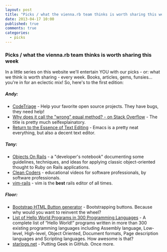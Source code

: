```yaml
---
layout: post
title: "Picks / what the vienna.rb team thinks is worth sharing this week"
date: 2013-04-17 10:00
published: true
comments: true
categories: 
  - picks
---
```


### Picks / what the vienna.rb team thinks is worth sharing this week

In a little series on this website we'll entertain YOU with our picks - or: what we think is worth sharing - every week.
Books, articles, gems, funsies... you're in for an eclectic mix! So, here's to the first edition:

##### Andy:
  - [CodeTriage][1] - Help your favorite open source projects. They have bugs, they need help!
  - [Why does it call the "wrong" equal method? - on Stack Overflow][2] - The title is pretty much selfexplainatory.
  - [Return to the Essence of Text Editing][8] - Emacs is a pretty neat everything, but also a decent text editor.

##### Tony:
  - [Objects On Rails][3] - a "developer's notebook" documenting some guidelines, techniques, and ideas for applying classic object-oriented thought to Ruby on Rails applications.
  - [Clean Coders][4] - educational videos for software professionals, by software professionals.
  - [vim-rails][9] - vim is the **best** rails editor of all times.

##### Floor:
  - [Bootstrap HTML Button generator][5] - Bootstrapping buttons. Because why would you want to reinvent the wheel?
  - [List of Hello World Programs in 300 Programming Languages][6] - A complete list of “Hello World!” programs written in more than 300 existing programming languages including Assembly language, Low-level, High-level, Object Oriented, Document formats, Page description languages and Scripting languages. How awesome is that?
  - [starlogs.net][7] - Putting Geek in GitHub. Once more. 


[1]: http://www.codetriage.com/
[2]: http://stackoverflow.com/questions/15984011/why-does-it-call-the-wrong-equal-method
[3]: http://objectsonrails.com
[4]: http://www.cleancoders.com/
[5]: http://bootsnipp.com/buttons
[6]: http://www.mycplus.com/featured-articles/hello-world-programs-in-300-programming-languages/
[7]: http://starlogs.net/
[8]: http://emacsredux.com/
[9]: https://github.com/tpope/vim-rails
